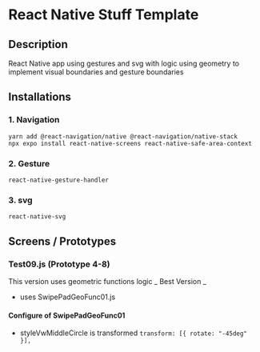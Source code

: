 # React Native Stuff Template

## Description

React Native app using gestures and svg with logic using geometry to implement visual boundaries and gesture boundaries

## Installations

### 1. Navigation

```
yarn add @react-navigation/native @react-navigation/native-stack
npx expo install react-native-screens react-native-safe-area-context
```

### 2. Gesture

`react-native-gesture-handler`

### 3. svg

`react-native-svg`

## Screens / Prototypes

### Test09.js (Prototype 4-8)

This version uses geometric functions logic _ Best Version _

- uses SwipePadGeoFunc01.js

#### Configure of SwipePadGeoFunc01

- styleVwMiddleCircle is transformed `transform: [{ rotate: "-45deg" }],`
